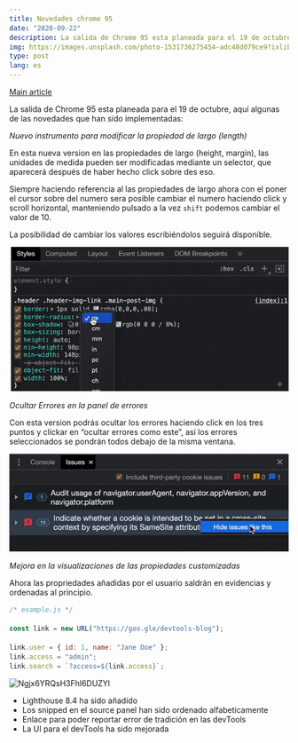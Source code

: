 ```yaml
---
title: Novedades chrome 95
date: "2020-09-22"
description: La salida de Chrome 95 esta planeada para el 19 de octubre, aquí algunas de las novedades que han sido implementadas
img: https://images.unsplash.com/photo-1531736275454-adc48d079ce9?ixlib=rb-1.2.1&ixid=MnwxMjA3fDB8MHxwaG90by1wYWdlfHx8fGVufDB8fHx8&auto=format&fit=crop&w=1100&q=80
type: post
lang: es
---
```


[Main article](https://developer.chrome.com/blog/new-in-devtools-95/)

La salida de Chrome 95 esta planeada para el 19 de octubre, aquí algunas de las novedades que han sido implementadas:

_Nuevo instrumento para modificar la propiedad de largo (length)_

En esta nueva version en las propiedades de largo (height, margin), las unidades de medida pueden ser modificadas mediante un selector, que aparecerá después de haber hecho click sobre des eso.

Siempre haciendo referencia al las propiedades de largo ahora con el poner el cursor sobre del numero sera posible cambiar el numero haciendo click y scroll horizontal, manteniendo pulsado a la vez `shift` podemos cambiar el valor de 10.

La posibilidad de cambiar los valores escribiéndolos seguirá disponible.

![first](./first.gif)

_Ocultar Errores en la panel de errores_

Con esta version podrás ocultar los errores haciendo click en los tres puntos y clickar en “ocultar errores como este”, así los errores seleccionados se pondrán todos debajo de la misma ventana.

![second](./second.gif)

_Mejora en la visualizaciones de las propiedades customizadas_

Ahora las propriedades añadidas por el usuario saldrán en evidencias y ordenadas al principio.

```js
/* example.js */

const link = new URL("https://goo.gle/devtools-blog");

link.user = { id: 1, name: "Jane Doe" };
link.access = "admin";
link.search = `?access=${link.access}`;
```

![Ngjx6YRQsH3Fhl6DUZYl](https://wd.imgix.net/image/dPDCek3EhZgLQPGtEG3y0fTn4v82/Ngjx6YRQsH3Fhl6DUZYl.png?auto=format&w=1600)

- Lighthouse 8.4 ha sido añadido
- Los snipped en el source panel han sido ordenado alfabeticamente
- Enlace para poder reportar error de tradición en las devTools
- La UI para el devTools ha sido mejorada
